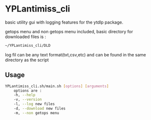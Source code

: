 # YPLantimiss_cli


basic utility gui with logging features for the ytdlp package.

getops menu and non getops menu included, basic directory for downloaded files is :

```bash
~/YPLantimiss_cli/DLD
```

log fil can be any text format(txt,csv,etc) and can be found in the same directory as the script

## Usage

```bash
YPLantimiss_cli.sh/main.sh [options] [arguments]
    options are :
    -h, --help
    -v, --version
    -l, --log new files
    -d, --download new files 
    -m, --non getops menu


```


